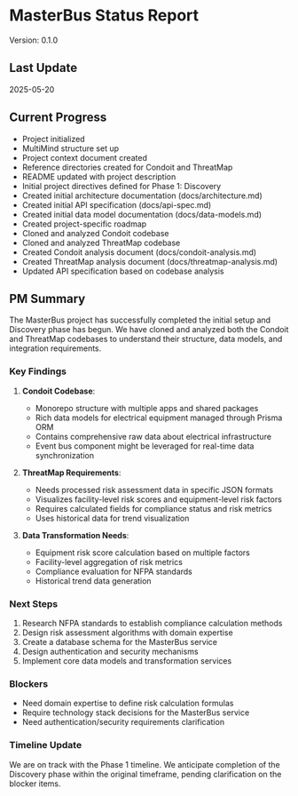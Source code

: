 # MasterBus Status Report

Version: 0.1.0

## Last Update

2025-05-20

## Current Progress

* Project initialized
* MultiMind structure set up
* Project context document created
* Reference directories created for Condoit and ThreatMap
* README updated with project description
* Initial project directives defined for Phase 1: Discovery
* Created initial architecture documentation (docs/architecture.md)
* Created initial API specification (docs/api-spec.md)
* Created initial data model documentation (docs/data-models.md)
* Created project-specific roadmap
* Cloned and analyzed Condoit codebase
* Cloned and analyzed ThreatMap codebase
* Created Condoit analysis document (docs/condoit-analysis.md)
* Created ThreatMap analysis document (docs/threatmap-analysis.md)
* Updated API specification based on codebase analysis

## PM Summary

The MasterBus project has successfully completed the initial setup and Discovery phase has begun. We have cloned and analyzed both the Condoit and ThreatMap codebases to understand their structure, data models, and integration requirements.

### Key Findings

1. **Condoit Codebase**:
   - Monorepo structure with multiple apps and shared packages
   - Rich data models for electrical equipment managed through Prisma ORM
   - Contains comprehensive raw data about electrical infrastructure
   - Event bus component might be leveraged for real-time data synchronization

2. **ThreatMap Requirements**:
   - Needs processed risk assessment data in specific JSON formats
   - Visualizes facility-level risk scores and equipment-level risk factors
   - Requires calculated fields for compliance status and risk metrics
   - Uses historical data for trend visualization

3. **Data Transformation Needs**:
   - Equipment risk score calculation based on multiple factors
   - Facility-level aggregation of risk metrics
   - Compliance evaluation for NFPA standards
   - Historical trend data generation

### Next Steps

1. Research NFPA standards to establish compliance calculation methods
2. Design risk assessment algorithms with domain expertise
3. Create a database schema for the MasterBus service
4. Design authentication and security mechanisms
5. Implement core data models and transformation services

### Blockers

* Need domain expertise to define risk calculation formulas
* Require technology stack decisions for the MasterBus service
* Need authentication/security requirements clarification

### Timeline Update

We are on track with the Phase 1 timeline. We anticipate completion of the Discovery phase within the original timeframe, pending clarification on the blocker items.
